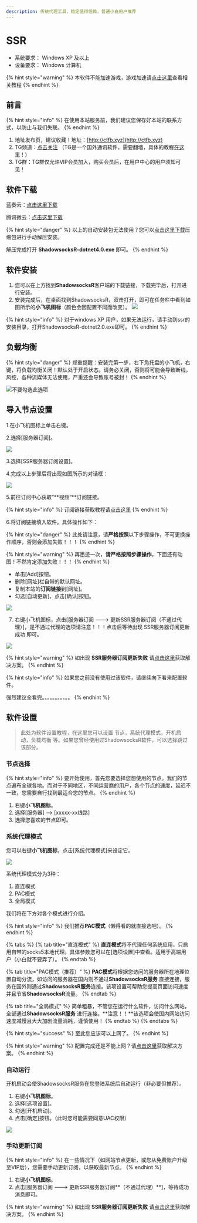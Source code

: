 ```yaml
---
description: 传统代理工具，稳定值得信赖，普通小白用户推荐
---
```


# SSR

* 系统要求： Windows XP 及以上
* 设备要求： Windows 计算机

{% hint style="warning" %}
本软件不能加速游戏，游戏加速请[点击这里](sstap.md)查看相关教程
{% endhint %}

## 前言

{% hint style="info" %}
在使用本站服务前，我们建议您保存好本站的联系方式，以防止与我们失联。
{% endhint %}

1. 地址发布页，建议收藏！地址：[http://ctfb.xyz](http://ctfb.xyz)
2. TG频道：[点击关注](https://t.me/cctcloud) （TG是一个国外通讯软件，需要翻墙，具体的教程[在这里](../../advanced/telegram.md)！\)
3. TG群：TG群仅允许VIP会员加入，购买会员后，在用户中心的用户须知可见！

## 软件下载

蓝奏云：[点击这里下载](https://www.lanzous.com/i3s6yab)

腾讯微云：[点击这里下载](https://share.weiyun.com/58rSZHv)

{% hint style="danger" %}
以上的自动安装包无法使用？您可以[点击这里下载](https://www.lanzous.com/i3wzd4h)压缩包进行手动解压安装。

解压完成打开 **ShadowsocksR-dotnet4.0.exe** 即可。
{% endhint %}

## 软件安装

1. 您可以在上方找到**ShadowsocksR**客户端的下载链接，下载完毕后，打开进行安装。
2. 安装完成后，在桌面找到ShadowsocksR，双击打开，即可在任务栏中看到如图所示的**小飞机图标**（颜色会因配置不同而改变）。 ![](../../.gitbook/assets/ssrwin-logo.png)



{% hint style="info" %}
对于windows XP 用户，如果无法运行，请手动到ssr的安装目录，打开ShadowsocksR-dotnet2.0.exe即可。
{% endhint %}

## 负载均衡

{% hint style="danger" %}
郑重提醒：安装完第一步，右下角托盘的小飞机，右键，将负载均衡关闭！默认处于开启状态。请务必关闭，否则将可能会导致断线，风控，各种流媒体无法使用，严重还会导致账号被封！
{% endhint %}

![&#x4E0D;&#x8981;&#x52FE;&#x9009;&#x6B64;&#x9009;&#x9879;](../../.gitbook/assets/win-5.png)

## 导入节点设置

1.在小飞机图标上单击右键。

2.选择\[服务器订阅\]。

![](../../.gitbook/assets/win-1.png)

3.选择\[SSR服务器订阅设置\]。

4.完成以上步骤后将出现如图所示的对话框：

![](../../.gitbook/assets/win-2.png)



5.前往订阅中心获取”**视频“**订阅链接。

{% hint style="info" %}
订阅链接获取教程请[点击这里](../../panel.md#ding-yue-tuo-guan-lian-jie)
{% endhint %}

6.将订阅链接填入软件。具体操作如下：

{% hint style="danger" %}
此处请注意，请**严格按照**以下步骤操作，不可更换操作顺序，否则会添加失败！！！
{% endhint %}

{% hint style="warning" %}
再墨迹一次，**请严格按照步骤操作**，下面还有动图！不然肯定添加失败！！！
{% endhint %}

* 单击\[Add\]按钮。
* 删除\[网址\]栏自带的默认网址。
* 复制本站的**订阅链接**到\[网址\]。
* 勾选\[自动更新\]，点击\[确认\]按钮。

![](../../.gitbook/assets/dingyue.gif)

7. 右键小飞机图标，点击\[服务器订阅 ---&gt; 更新SSR服务器订阅（不通过代理）\]，是不通过代理的选项请注意！！！点击后等待出现 SSR服务器订阅更新成功 即可。

![](../../.gitbook/assets/dingyue.png)

{% hint style="warning" %}
如出现 **SSR服务器订阅更新失败** 请[点击这里](../../other/faq.md#windows)获取解决方案。
{% endhint %}

{% hint style="info" %}
如果您之前没有使用过该软件，请继续向下看来配置软件。

强烈建议全看完。。。。。。。。。。。
{% endhint %}

## 软件设置

> 此处为软件设置教程，在这里您可以设置 节点，系统代理模式，开机启动，负载均衡 等。如果您曾经使用过ShadowsocksR软件，可以选择跳过该部分。

### 节点选择

{% hint style="info" %}
要开始使用，首先您要选择您想使用的节点。我们的节点遍布全球各地。而对于不同地区，不同运营商的用户，各个节点的速度，延迟不一致，您需要自行找到最适合您的节点。
{% endhint %}

1. 右键**小飞机图标**。
2. 选择\[服务器\] --&gt; \[xxxxx-xx线路\]
3. 选择您喜欢的节点即可。

### 系统代理模式

您可以右键**小飞机图标**，点击\[系统代理模式\]来设定它。

![](../../.gitbook/assets/win-4.png)

系统代理模式分为3种：

1. 直连模式
2. PAC模式
3. 全局模式

我们将在下方对各个模式进行介绍。

{% hint style="info" %}
我们推荐**PAC模式**（懒得看的就直接选吧）。
{% endhint %}

{% tabs %}
{% tab title="直连模式" %}
**直连模式**将不代理任何系统应用，只启用自带的socks5本地代理。具体参数您可以在\[选项设置\]中查看。适用于高端用户（小白就不要弄了）。
{% endtab %}

{% tab title="PAC模式（推荐）" %}
**PAC模式**将根据您访问的服务器所在地理位置自动分流，如访问的服务器在国内则不通过**ShadowsocksR服务** 直接连接，服务在国外则通过**ShadowsocksR服务**连接。该项设置可帮助您提高页面访问速度并且节省**ShadowsocksR**流量。
{% endtab %}

{% tab title="全局模式" %}
简单粗暴，不管您在运行什么软件，访问什么网站，全部通过**ShadowsocksR服务** 进行连接。**注意！！**该选项会使国内网站访问速度减慢且大大加剧流量消耗，谨慎使用！
{% endtab %}
{% endtabs %}

{% hint style="success" %}
至此您应该可以上网了。
{% endhint %}

{% hint style="warning" %}
配置完成还是不能上网？请[点击这里](../../other/faq.md#windows)获取解决方案。
{% endhint %}

### 自动运行

开机启动会使ShadowsocksR服务在您登陆系统后自动运行（非必要但推荐）。

1. 右键**小飞机图标**。
2. 选择\[选项设置\]。
3. 勾选\[开机启动\]。
4. 点击\[确定\]按钮。（此时您可能需要同意UAC权限）

![](../../.gitbook/assets/win-3.png)

### 手动更新订阅

{% hint style="info" %}
在一些情况下（如网站节点更新，或您从免费账户升级至VIP后），您需要手动更新订阅，以获取最新节点。
{% endhint %}

1. 右键**小飞机图标**。
2. 点击\[服务器订阅 ---&gt;  更新SSR服务器订阅**（不通过代理）**\]，等待成功消息即可。

{% hint style="warning" %}
如出现 **SSR服务器订阅更新失败** 请[点击这里](../../other/faq.md#windows)获取解决方案。
{% endhint %}

